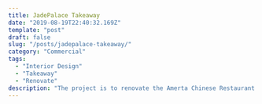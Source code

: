 ```yaml
---
title: JadePalace Takeaway
date: "2019-08-19T22:40:32.169Z"
template: "post"
draft: false
slug: "/posts/jadepalace-takeaway/"
category: "Commercial"
tags:
  - "Interior Design"
  - "Takeaway"
  - "Renovate"
description: "The project is to renovate the Amerta Chinese Restaurant located in 1 Clifton Ave, Monkstown, Dublin, A94HK85. The client would like to use both the Western and Chinese elements ..."
---
```


